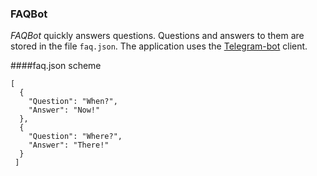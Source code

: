 ### FAQBot

*FAQBot* quickly answers questions. 
Questions and answers to them are stored in the file `faq.json`.
The application uses the [Telegram-bot](https://github.com/TelegramBots) client.

####faq.json scheme
```
[
  {
    "Question": "When?",
    "Answer": "Now!"
  },
  {
    "Question": "Where?",
    "Answer": "There!"
  }
 ]
```
